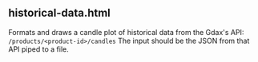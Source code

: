 historical-data.html
--------------------

Formats and draws a candle plot of historical data from the Gdax's API: `/products/<product-id>/candles`
The input should be the JSON from that API piped to a file.

